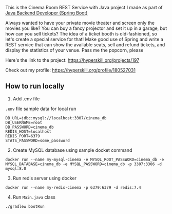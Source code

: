 This is the Cinema Room REST Service with Java project I made as part of [Java Backend Developer (Spring Boot)](https://hyperskill.org/courses/12-java-backend-developer-spring-boot)

Always wanted to have your private movie theater and screen only the movies you like? You can buy a fancy projector and set it up in a garage, but how can you sell tickets? The idea of a ticket booth is old-fashioned, so let's create a special service for that! Make good use of Spring and write a REST service that can show the available seats, sell and refund tickets, and display the statistics of your venue. Pass me the popcorn, please

Here's the link to the project: https://hyperskill.org/projects/197

Check out my profile: https://hyperskill.org/profile/180527031

## How to run locally
1. Add .env file

`.env` file sample data for local run

```
DB_URL=jdbc:mysql://localhost:3307/cinema_db
DB_USERNAME=root
DB_PASSWORD=cinema_db
REDIS_HOST=localhost
REDIS_PORT=6379
STATS_PASSWORD=some_password
```

2. Create MySQL database using sample docket command
```
docker run --name my-mysql-cinema -e MYSQL_ROOT_PASSWORD=cinema_db -e MYSQL_DATABASE=cinema_db -e MYSQL_PASSWORD=cinema_db -p 3307:3306 -d mysql:8.0
```
3. Run redis server using docker

```
docker run --name my-redis-cinema -p 6379:6379 -d redis:7.4
``` 

4. Run `Main.java` class
```
./gradlew bootRun
```